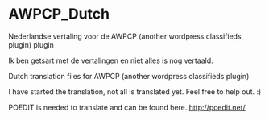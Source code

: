 AWPCP_Dutch
===========

Nederlandse vertaling voor de AWPCP (another wordpress classifieds plugin) plugin

Ik ben getsart met de vertalingen en niet alles is nog vertaald.


Dutch translation files for AWPCP (another wordpress classifieds plugin)

I have started the translation, not all is translated yet.
Feel free to help out. :)

POEDIT is needed to translate and can be found here. http://poedit.net/
